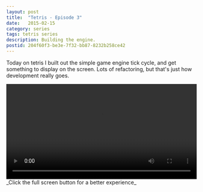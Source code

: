 ```yaml
---
layout: post
title:  "Tetris - Episode 3"
date:   2015-02-15
category: series
tags: tetris series
description: Building the engine.
postid: 204f60f3-be3e-7f32-bb87-8232b258ce42
---
```


Today on tetris I built out the simple game engine tick cycle, and get something to display on the screen. Lots of refactoring, but that's just how development really goes.

<video style="width:100%;" controls>
	<source src="http://videos.quarrantine.com?name=tetris3.mp4" type="video/mp4">
</video>
_Click the full screen button for a better experience_
